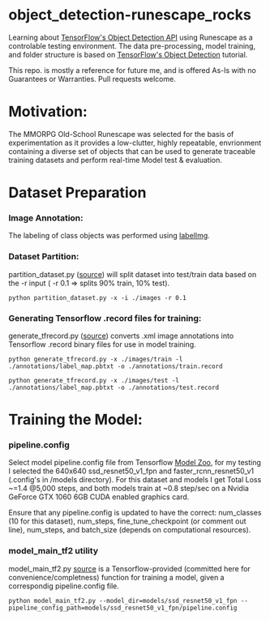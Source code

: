 # object_detection-runescape_rocks
Learning about [TensorFlow's Object Detection API](https://github.com/tensorflow/models/tree/master/research/object_detection) using Runescape as a controlable testing environment. The data pre-processing, model training, and folder structure is based on [TensorFlow's Object Detection](https://tensorflow-object-detection-api-tutorial.readthedocs.io/en/latest/) tutorial.

This repo. is mostly a reference for future me, and is offered As-Is with no Guarantees or Warranties. Pull requests welcome. 

# Motivation: 
The MMORPG Old-School Runescape was selected for the basis of experimentation as it provides a low-clutter, highly repeatable, envrionment containing a diverse set of objects that can be used to generate traceable training datasets and perform real-time Model test & evaluation.

# Dataset Preparation
### Image Annotation:
The labeling of class objects was performed using [labelImg](https://github.com/tzutalin/labelImg).

### Dataset Partition:
partition_dataset.py ([source](https://tensorflow-object-detection-api-tutorial.readthedocs.io/en/latest/training.html#partition-the-dataset)) will split dataset into test/train data based on the -r input ( -r 0.1 => splits 90% train, 10% test).
```
python partition_dataset.py -x -i ./images -r 0.1
```
### Generating Tensorflow .record files for training:
generate_tfrecord.py ([source](https://tensorflow-object-detection-api-tutorial.readthedocs.io/en/latest/training.html#partition-the-dataset)) converts .xml image annotations into Tensorflow .record binary files for use in model training.
```
python generate_tfrecord.py -x ./images/train -l ./annotations/label_map.pbtxt -o ./annotations/train.record

python generate_tfrecord.py -x ./images/test -l ./annotations/label_map.pbtxt -o ./annotations/test.record
```

# Training the Model:
### pipeline.config
Select model pipeline.config file from Tensorflow [Model Zoo](https://github.com/tensorflow/models/blob/master/research/object_detection/g3doc/tf2_detection_zoo.md), for my testing I selected the 640x640 ssd_resnet50_v1_fpn and faster_rcnn_resnet50_v1 (.config's in /models directory). For this dataset and models I get Total Loss ~=1.4 @5,000 steps, and both models train at ~0.8 step/sec on a Nvidia GeForce GTX 1060 6GB CUDA enabled graphics card.

Ensure that any pipeline.config is updated to have the correct: num_classes (10 for this dataset), num_steps, fine_tune_checkpoint (or comment out line), num_steps, and batch_size (depends on computational resources). 
### model_main_tf2 utility
model_main_tf2.py [source](https://github.com/tensorflow/models/blob/master/research/object_detection/model_main_tf2.py) is a Tensorflow-provided (committed here for convenience/completness) function for training a model, given a correspondig pipeline.config file.
```
python model_main_tf2.py --model_dir=models/ssd_resnet50_v1_fpn --pipeline_config_path=models/ssd_resnet50_v1_fpn/pipeline.config

```

